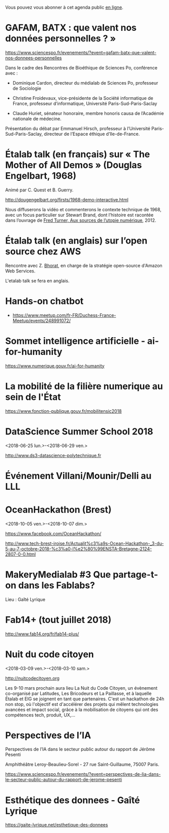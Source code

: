 Vous pouvez vous abonner à cet agenda public [en ligne](https://cloud.eig-forever.org/index.php/apps/calendar/p/C1YPGSGZ1JZPVDDU/EIG2018-Open).


# GAFAM, BATX : que valent nos données personnelles ? »

<https://www.sciencespo.fr/evenements/?event=gafam-batx-que-valent-nos-donnees-personnelles>

Dans le cadre des Rencontres de Bioéthique de Sciences Po, conférence avec :

-   Dominique Cardon, directeur du médialab de Sciences Po, professeur
    de Sociologie

-   Christine Froidevaux, vice-présidente de la Société informatique de
    France, professeur d’informatique, Université Paris-Sud-Paris-Saclay

-   Claude Huriet, sénateur honoraire, membre honoris causa de
    l’Académie nationale de médecine.

Présentation du débat par Emmanuel Hirsch, professeur à l’Université
Paris-Sud-Paris-Saclay, directeur de l’Espace éthique d’Ile-de-France.


# Étalab talk (en français) sur « The Mother of All Demos » (Douglas Engelbart, 1968)

Animé par C. Quest et B. Guerry.

<http://dougengelbart.org/firsts/1968-demo-interactive.html>

Nous diffuserons la vidéo et commenterons le contexte technique de
1968, avec un focus particulier sur Stewart Brand, dont l’histoire
est racontée dans l’ouvrage de [Fred Turner, Aux sources de l’utopie
numérique](https://cfeditions.com/utopieNumerique/), 2012.


# Étalab talk (en anglais) sur l’open source chez AWS

Rencontre avec Z. [Bhorat](https://www.linkedin.com/in/zaheda-bhorat-143121), en charge de la stratégie open-source
d'Amazon Web Services.

L'etalab talk se fera en anglais.


# Hands-on chatbot

-   <https://www.meetup.com/fr-FR/Duchess-France-Meetup/events/248991072/>


# Sommet intelligence artificielle - ai-for-humanity

<https://www.numerique.gouv.fr/ai-for-humanity>


# La mobilité de la filière numerique au sein de l'État

<https://www.fonction-publique.gouv.fr/mobilitensic2018>


# DataScience Summer School 2018

<span class="timestamp-wrapper"><span class="timestamp">&lt;2018-06-25 lun.&gt;</span></span>-<span class="timestamp-wrapper"><span class="timestamp">&lt;2018-06-29 ven.&gt;</span></span>

<http://www.ds3-datascience-polytechnique.fr>


# Événement Villani/Mounir/Delli au LLL


# OceanHackathon (Brest)

<span class="timestamp-wrapper"><span class="timestamp">&lt;2018-10-05 ven.&gt;</span></span>-<span class="timestamp-wrapper"><span class="timestamp">&lt;2018-10-07 dim.&gt;</span></span>

<https://www.facebook.com/OceanHackathon/>

<http://www.tech-brest-iroise.fr/Actualit%c3%a9s-Ocean-Hackathon-_3-du-5-au-7-octobre-2018-%c3%a0-l%e2%80%99ENSTA-Bretagne-2124-2807-0-0.html>


# MakeryMedialab #3 Que partage-t-on dans les Fablabs?

Lieu : Gaîté Lyrique


# Fab14+ (tout juillet 2018)

<http://www.fab14.org/fr/fab14-plus/>


# Nuit du code citoyen

<span class="timestamp-wrapper"><span class="timestamp">&lt;2018-03-09 ven.&gt;</span></span>-<span class="timestamp-wrapper"><span class="timestamp">&lt;2018-03-10 sam.&gt;</span></span>

<http://nuitcodecitoyen.org>

Les 9-10 mars prochain aura lieu La Nuit du Code Citoyen, un évènement
co-organisé par Latitudes, Les Bricodeurs et La Paillasse, et à
laquelle Étalab et EIG se joignent en tant que partenaires.  C'est un
hackathon de 24h non stop, où l'objectif est d'accélérer des projets
qui mêlent technologies avancées et impact social, grâce à la
mobilisation de citoyens qui ont des compétences tech, produit, UX,&#x2026;


# Perspectives de l’IA

Perspectives de l’IA dans le secteur public autour du rapport de
Jérôme Pesenti

Amphithéâtre Leroy-Beaulieu-Sorel - 27 rue Saint-Guillaume, 75007
Paris.

<https://www.sciencespo.fr/evenements/?event=perspectives-de-lia-dans-le-secteur-public-autour-du-rapport-de-jerome-pesenti>


# Esthétique des donnees - Gaîté Lyrique

<https://gaite-lyrique.net/esthetique-des-donnees>

